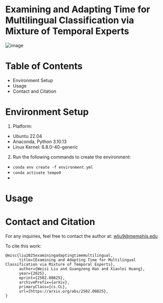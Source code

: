 # Examining and Adapting Time for Multilingual Classification via Mixture of Temporal Experts

![image](https://github.com/user-attachments/assets/7f619f66-3d9c-4d8f-9e8e-ee2013e99a43)

# Table of Contents
 * Environment Setup
 * Usage
 * Contact and Citation

# Environment Setup
1. Platform:

* Ubuntu 22.04
* Anaconda, Python 3.10.13
* Linux Kernel: 6.8.0-40-generic

2. Run the following commands to create the environment:

* `conda env create -f environment.yml`
* `conda activate tempo0`
* 
# Usage

# Contact and Citation

For any inquiries, feel free to contact the author at: <wliu9@memphis.edu>

To cite this work:
```
@misc{liu2025examiningadaptingtimemultilingual,
      title={Examining and Adapting Time for Multilingual Classification via Mixture of Temporal Experts}, 
      author={Weisi Liu and Guangzeng Han and Xiaolei Huang},
      year={2025},
      eprint={2502.08825},
      archivePrefix={arXiv},
      primaryClass={cs.CL},
      url={https://arxiv.org/abs/2502.08825}, 
}
```
